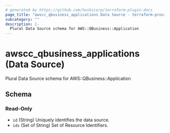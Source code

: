 ```yaml
---
# generated by https://github.com/hashicorp/terraform-plugin-docs
page_title: "awscc_qbusiness_applications Data Source - terraform-provider-awscc"
subcategory: ""
description: |-
  Plural Data Source schema for AWS::QBusiness::Application
---
```


# awscc_qbusiness_applications (Data Source)

Plural Data Source schema for AWS::QBusiness::Application



<!-- schema generated by tfplugindocs -->
## Schema

### Read-Only

- `id` (String) Uniquely identifies the data source.
- `ids` (Set of String) Set of Resource Identifiers.
